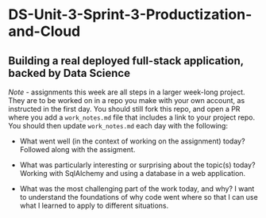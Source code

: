 # DS-Unit-3-Sprint-3-Productization-and-Cloud
Building a real deployed full-stack application, backed by Data Science
--------------------

*Note* - assignments this week are all steps in a larger week-long project. They
are to be worked on in a repo you make with your own account, as instructed in
the first day. You should still fork this repo, and open a PR where you add a
`work_notes.md` file that includes a link to your project repo. You should then
update `work_notes.md` each day with the following:

- What went well (in the context of working on the assignment) today?
Followed along with the assigment. 

- What was particularly interesting or surprising about the topic(s) today?
Working with SqlAlchemy and using a database in a web application.

- What was the most challenging part of the work today, and why?
I want to understand the foundations of why code went where so that I can use what I learned to apply to different situations. 
